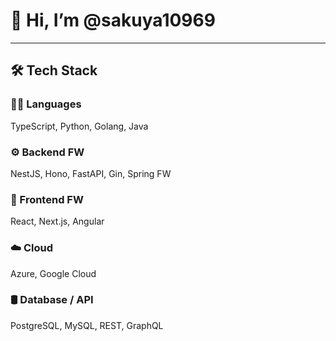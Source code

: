 # 👋 Hi, I’m @sakuya10969

---

## 🛠 Tech Stack

### 🧑‍💻 Languages
TypeScript, Python, Golang, Java

### ⚙️ Backend FW
NestJS, Hono, FastAPI, Gin, Spring FW

### 🎨 Frontend FW
React, Next.js, Angular

### ☁️ Cloud
Azure, Google Cloud

### 🛢️ Database / API
PostgreSQL, MySQL, REST, GraphQL
